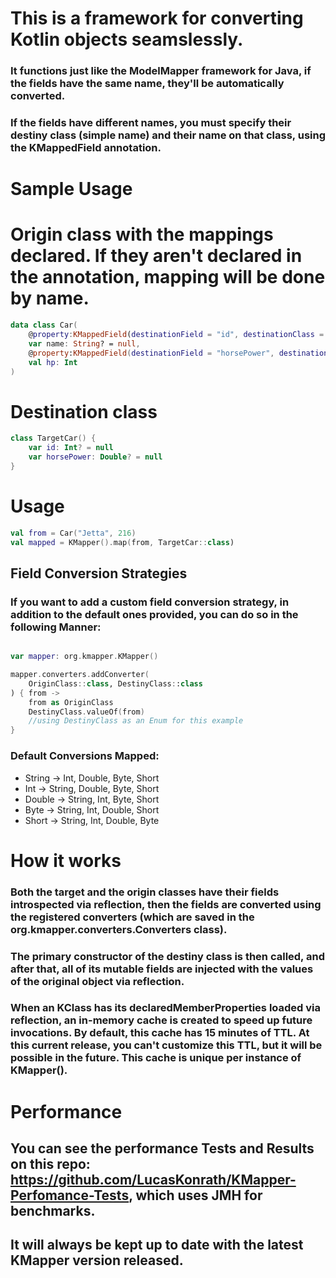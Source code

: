 # This is a framework for converting Kotlin objects seamslessly.

### It functions just like the ModelMapper framework for Java, if the fields have the same name, they'll be automatically converted.

### If the fields have different names, you must specify their destiny class (simple name) and their name on that class, using the KMappedField annotation.

# Sample Usage

# Origin class with the mappings declared. If they aren't declared in the annotation, mapping will be done by name.

```kotlin
data class Car(
    @property:KMappedField(destinationField = "id", destinationClass = "TargetCar")
    var name: String? = null,
    @property:KMappedField(destinationField = "horsePower", destinationClass = "TargetCar")
    val hp: Int
)
```

# Destination class

```kotlin
class TargetCar() {
    var id: Int? = null
    var horsePower: Double? = null
}
```

# Usage

```kotlin
val from = Car("Jetta", 216)
val mapped = KMapper().map(from, TargetCar::class)
```

## Field Conversion Strategies

### If you want to add a custom field conversion strategy, in addition to the default ones provided, you can do so in the following Manner:

```kotlin

var mapper: org.kmapper.KMapper()

mapper.converters.addConverter(
    OriginClass::class, DestinyClass::class
) { from ->
    from as OriginClass
    DestinyClass.valueOf(from)
    //using DestinyClass as an Enum for this example
}
```

### Default Conversions Mapped:

- String -> Int, Double, Byte, Short
- Int -> String, Double, Byte, Short
- Double -> String, Int, Byte, Short
- Byte -> String, Int, Double, Short
- Short -> String, Int, Double, Byte

# How it works

### Both the target and the origin classes have their fields introspected via reflection, then the fields are converted using the registered converters (which are saved in the org.kmapper.converters.Converters class).

### The primary constructor of the destiny class is then called, and after that, all of its mutable fields are injected with the values of the original object via reflection.

### When an KClass has its declaredMemberProperties loaded via reflection, an in-memory cache is created to speed up future invocations. By default, this cache has 15 minutes of TTL. At this current release, you can't customize this TTL, but it will be possible in the future. This cache is unique per instance of KMapper().

# Performance

## You can see the performance Tests and Results on this repo: https://github.com/LucasKonrath/KMapper-Perfomance-Tests, which uses JMH for benchmarks.
## It will always be kept up to date with the latest KMapper version released.
